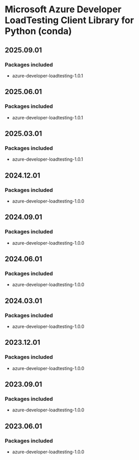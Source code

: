 # Microsoft Azure Developer LoadTesting Client Library for Python (conda)

## 2025.09.01

### Packages included

- azure-developer-loadtesting-1.0.1

## 2025.06.01

### Packages included

- azure-developer-loadtesting-1.0.1

## 2025.03.01

### Packages included

- azure-developer-loadtesting-1.0.1

## 2024.12.01

### Packages included

- azure-developer-loadtesting-1.0.0

## 2024.09.01

### Packages included

- azure-developer-loadtesting-1.0.0

## 2024.06.01

### Packages included

- azure-developer-loadtesting-1.0.0

## 2024.03.01

### Packages included

- azure-developer-loadtesting-1.0.0

## 2023.12.01

### Packages included

- azure-developer-loadtesting-1.0.0

## 2023.09.01

### Packages included

- azure-developer-loadtesting-1.0.0

## 2023.06.01

### Packages included

- azure-developer-loadtesting-1.0.0
